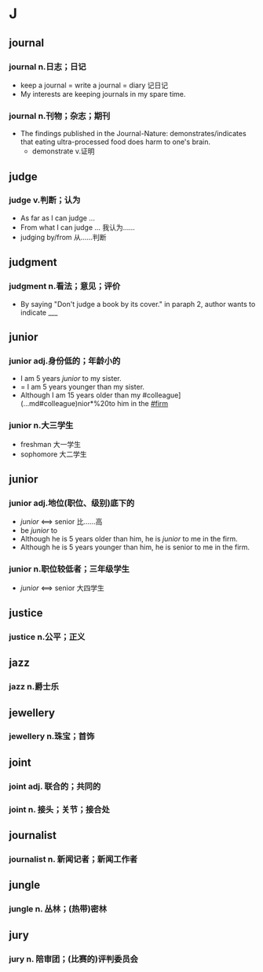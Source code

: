 # J

## journal

### journal n.日志；日记

- keep a journal = write a journal = diary 记日记
- My interests are keeping journals in my spare time.

### journal n.刊物；杂志；期刊

- The findings published in the Journal-Nature: demonstrates/indicates that eating ultra-processed food does harm to one's brain.
	- demonstrate v.证明

## judge

### judge v.判断；认为

- As far as I can judge ...
- From what I can judge ... 我认为……
- judging by/from 从……判断

## judgment

### judgment n.看法；意见；评价

- By saying "Don't judge a book by its cover." in paraph 2, author wants to indicate ___

## junior

### junior adj.身份低的；年龄小的

- I am 5 years *junior* to my sister.
- = I am 5 years younger than my sister.
- Although I am 15 years older than my #colleague](.\..md#colleague)nior*%20to him in the [#firm](.\..md#firm)

### junior n.大三学生

- freshman 大一学生
- sophomore 大二学生


## junior

### junior adj.地位(职位、级别)底下的

- *junior* <==> senior 比……高
- be *junior* to
- Although he is 5 years older than him, he is *junior* to me in the firm.
- Although he is 5 years younger than him, he is senior to me in the firm.

### junior n.职位较低者；三年级学生

- *junior* <==> senior 大四学生


## justice

### justice n.公平；正义

## jazz

### jazz n.爵士乐

## jewellery

### jewellery n.珠宝；首饰

## joint

### joint adj. 联合的；共同的

### joint n. 接头；关节；接合处

## journalist

### journalist n. 新闻记者；新闻工作者

## jungle

### jungle n. 丛林；(热带)密林

## jury

### jury n. 陪审团；(比赛的)评判委员会
